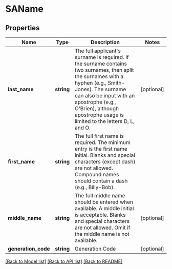 # SAName

## Properties
Name | Type | Description | Notes
------------ | ------------- | ------------- | -------------
**last_name** | **string** | The full applicant&#39;s surname is required. If the surname contains two surnames, then split the surnames with a hyphen (e.g., Smith-Jones). The surname can also be input with an apostrophe (e.g., O&#39;Brien), although apostrophe usage is limited to the letters D, L, and O. | [optional] 
**first_name** | **string** | The full first name is required. The minimum entry is the first name initial. Blanks and special characters (except dash) are not allowed. Compound names should contain a dash (e.g., Billy-Bob). | 
**middle_name** | **string** | The full middle name should be entered when available. A middle initial is acceptable. Blanks and special characters are not allowed. Omit if the middle name is not available. | [optional] 
**generation_code** | **string** | Generation Code | [optional] 

[[Back to Model list]](../README.md#documentation-for-models) [[Back to API list]](../README.md#documentation-for-api-endpoints) [[Back to README]](../README.md)


